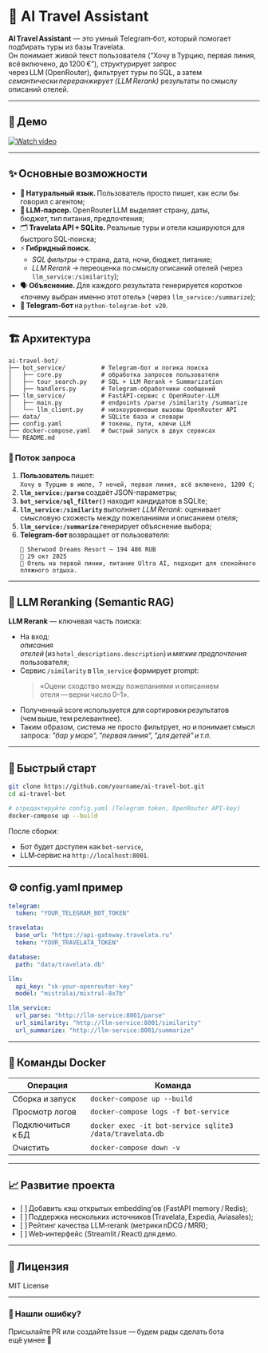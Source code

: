 
# 🤖 AI Travel Assistant

**AI Travel Assistant** — это умный Telegram‑бот, который помогает подбирать туры из базы Travelata.  
Он понимает живой текст пользователя (“Хочу в Турцию, первая линия, всё включено, до 1200 €”),
структурирует запрос через LLM (OpenRouter), фильтрует туры по SQL, а затем
*семантически переранжирует (LLM Rerank)* результаты по смыслу описаний отелей.

---

## 🎥 Демо

[![Watch video]()](https://www.youtube.com/watch?v=YOUR_VIDEO_ID "AI Travel Assistant demo")

---

## ✨ Основные возможности
- 💬 **Натуральный язык.** Пользователь просто пишет, как если бы говорил с агентом;
- 🧠 **LLM‑парсер.** OpenRouter LLM выделяет страну, даты, бюджет, тип питания, предпочтения;
- 🗂 **Travelata API + SQLite.** Реальные туры и отели кэшируются для быстрого SQL‑поиска;
- ⚡️ **Гибридный поиск.**  
  - *SQL фильтры* → страна, дата, ночи, бюджет, питание;  
  - *LLM Rerank* → переоценка по смыслу описаний отелей (через `llm_service:/similarity`);
- 🗣 **Объяснение.** Для каждого результата генерируется короткое «почему выбран именно этот отель» (через `llm_service:/summarize`);
- 🤖 **Telegram‑бот** на `python‑telegram‑bot v20`.

---

## 🏗️ Архитектура

```
ai-travel-bot/
├── bot_service/          # Telegram‑бот и логика поиска
│   ├── core.py           # обработка запросов пользователя
│   ├── tour_search.py    # SQL + LLM Rerank + Summarization
│   ├── handlers.py       # Telegram‑обработчики сообщений
├── llm_service/          # FastAPI‑сервис с OpenRouter‑LLM
│   ├── main.py           # endpoints /parse /similarity /summarize
│   └── llm_client.py     # низкоуровневые вызовы OpenRouter API
├── data/                 # SQLite база и словари
├── config.yaml           # токены, пути, ключи LLM
├── docker-compose.yaml   # быстрый запуск в двух сервисах
└── README.md
```

### 🔁 Поток запроса
1. **Пользователь** пишет:  
   `Хочу в Турцию в июле, 7 ночей, первая линия, всё включено, 1200 €`;
2. **`llm_service:/parse`** создаёт JSON-параметры;
3. **`bot_service/sql_filter()`** находит кандидатов в SQLite;
4. **`llm_service:/similarity`** выполняет *LLM Rerank*: оценивает смысловую схожесть
   между пожеланиями и описанием отеля;
5. **`llm_service:/summarize`** генерирует объяснение выбора;
6. **Telegram‑бот** возвращает от пользователя:
   ```
   🏨 Sherwood Dreams Resort — 194 486 RUB
   📅 29 окт 2025
   🤖 Отель на первой линии, питание Ultra AI, подходит для спокойного пляжного отдыха.
   ```

---

## 🧠 LLM Reranking (Semantic RAG)

**LLM Rerank** — ключевая часть поиска:

- На вход:  
  *описания отелей* (из `hotel_descriptions.description`) и *мягкие предпочтения* пользователя;
- Сервис `/similarity` в `llm_service` формирует prompt:  
  > «Оцени сходство между пожеланиями и описанием отеля — верни число 0–1».
- Полученный score используется для сортировки результатов (чем выше, тем релевантнее).
- Таким образом, система не просто фильтрует, но и понимает смысл запроса:
  *"бар у моря", "первая линия", "для детей" и т.п.*

---

## 🐳 Быстрый старт

```bash
git clone https://github.com/yourname/ai-travel-bot.git
cd ai-travel-bot

# отредактируйте config.yaml (Telegram token, OpenRouter API‑key)
docker-compose up --build
```

После сборки:
- Бот будет доступен как `bot-service`,  
- LLM‑сервис на `http://localhost:8001`.

---

## ⚙️ config.yaml пример

```yaml
telegram:
  token: "YOUR_TELEGRAM_BOT_TOKEN"

travelata:
  base_url: "https://api-gateway.travelata.ru"
  token: "YOUR_TRAVELATA_TOKEN"

database:
  path: "data/travelata.db"

llm:
  api_key: "sk-your-openrouter-key"
  model: "mistralai/mixtral-8x7b"

llm_service:
  url_parse: "http://llm-service:8001/parse"
  url_similarity: "http://llm-service:8001/similarity"
  url_summarize: "http://llm-service:8001/summarize"
```

---

## 🧭 Команды Docker

| Операция | Команда |
|-----------|----------|
| Сборка и запуск | `docker-compose up --build` |
| Просмотр логов | `docker-compose logs -f bot-service` |
| Подключиться к БД | `docker exec -it bot-service sqlite3 /data/travelata.db` |
| Очистить | `docker-compose down -v` |

---

## 📈 Развитие проекта
- [ ] Добавить кэш открытых embedding’ов (FastAPI memory / Redis);  
- [ ] Поддержка нескольких источников (Travelata, Expedia, Aviasales);  
- [ ] Рейтинг качества LLM‑rerank (метрики nDCG / MRR);  
- [ ] Web‑интерфейс (Streamlit / React) для демо.

---

## 🧾 Лицензия
MIT License  

---

### 🙌 Нашли ошибку?
Присылайте PR или создайте Issue — будем рады сделать бота ещё умнее 🚀

